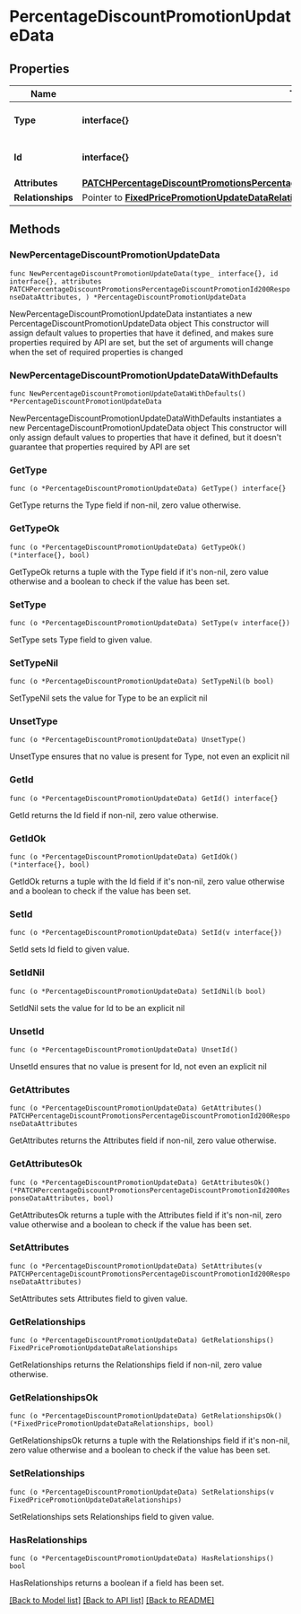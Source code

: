 # PercentageDiscountPromotionUpdateData

## Properties

Name | Type | Description | Notes
------------ | ------------- | ------------- | -------------
**Type** | **interface{}** | The resource&#39;s type | 
**Id** | **interface{}** | The resource&#39;s id | 
**Attributes** | [**PATCHPercentageDiscountPromotionsPercentageDiscountPromotionId200ResponseDataAttributes**](PATCHPercentageDiscountPromotionsPercentageDiscountPromotionId200ResponseDataAttributes.md) |  | 
**Relationships** | Pointer to [**FixedPricePromotionUpdateDataRelationships**](FixedPricePromotionUpdateDataRelationships.md) |  | [optional] 

## Methods

### NewPercentageDiscountPromotionUpdateData

`func NewPercentageDiscountPromotionUpdateData(type_ interface{}, id interface{}, attributes PATCHPercentageDiscountPromotionsPercentageDiscountPromotionId200ResponseDataAttributes, ) *PercentageDiscountPromotionUpdateData`

NewPercentageDiscountPromotionUpdateData instantiates a new PercentageDiscountPromotionUpdateData object
This constructor will assign default values to properties that have it defined,
and makes sure properties required by API are set, but the set of arguments
will change when the set of required properties is changed

### NewPercentageDiscountPromotionUpdateDataWithDefaults

`func NewPercentageDiscountPromotionUpdateDataWithDefaults() *PercentageDiscountPromotionUpdateData`

NewPercentageDiscountPromotionUpdateDataWithDefaults instantiates a new PercentageDiscountPromotionUpdateData object
This constructor will only assign default values to properties that have it defined,
but it doesn't guarantee that properties required by API are set

### GetType

`func (o *PercentageDiscountPromotionUpdateData) GetType() interface{}`

GetType returns the Type field if non-nil, zero value otherwise.

### GetTypeOk

`func (o *PercentageDiscountPromotionUpdateData) GetTypeOk() (*interface{}, bool)`

GetTypeOk returns a tuple with the Type field if it's non-nil, zero value otherwise
and a boolean to check if the value has been set.

### SetType

`func (o *PercentageDiscountPromotionUpdateData) SetType(v interface{})`

SetType sets Type field to given value.


### SetTypeNil

`func (o *PercentageDiscountPromotionUpdateData) SetTypeNil(b bool)`

 SetTypeNil sets the value for Type to be an explicit nil

### UnsetType
`func (o *PercentageDiscountPromotionUpdateData) UnsetType()`

UnsetType ensures that no value is present for Type, not even an explicit nil
### GetId

`func (o *PercentageDiscountPromotionUpdateData) GetId() interface{}`

GetId returns the Id field if non-nil, zero value otherwise.

### GetIdOk

`func (o *PercentageDiscountPromotionUpdateData) GetIdOk() (*interface{}, bool)`

GetIdOk returns a tuple with the Id field if it's non-nil, zero value otherwise
and a boolean to check if the value has been set.

### SetId

`func (o *PercentageDiscountPromotionUpdateData) SetId(v interface{})`

SetId sets Id field to given value.


### SetIdNil

`func (o *PercentageDiscountPromotionUpdateData) SetIdNil(b bool)`

 SetIdNil sets the value for Id to be an explicit nil

### UnsetId
`func (o *PercentageDiscountPromotionUpdateData) UnsetId()`

UnsetId ensures that no value is present for Id, not even an explicit nil
### GetAttributes

`func (o *PercentageDiscountPromotionUpdateData) GetAttributes() PATCHPercentageDiscountPromotionsPercentageDiscountPromotionId200ResponseDataAttributes`

GetAttributes returns the Attributes field if non-nil, zero value otherwise.

### GetAttributesOk

`func (o *PercentageDiscountPromotionUpdateData) GetAttributesOk() (*PATCHPercentageDiscountPromotionsPercentageDiscountPromotionId200ResponseDataAttributes, bool)`

GetAttributesOk returns a tuple with the Attributes field if it's non-nil, zero value otherwise
and a boolean to check if the value has been set.

### SetAttributes

`func (o *PercentageDiscountPromotionUpdateData) SetAttributes(v PATCHPercentageDiscountPromotionsPercentageDiscountPromotionId200ResponseDataAttributes)`

SetAttributes sets Attributes field to given value.


### GetRelationships

`func (o *PercentageDiscountPromotionUpdateData) GetRelationships() FixedPricePromotionUpdateDataRelationships`

GetRelationships returns the Relationships field if non-nil, zero value otherwise.

### GetRelationshipsOk

`func (o *PercentageDiscountPromotionUpdateData) GetRelationshipsOk() (*FixedPricePromotionUpdateDataRelationships, bool)`

GetRelationshipsOk returns a tuple with the Relationships field if it's non-nil, zero value otherwise
and a boolean to check if the value has been set.

### SetRelationships

`func (o *PercentageDiscountPromotionUpdateData) SetRelationships(v FixedPricePromotionUpdateDataRelationships)`

SetRelationships sets Relationships field to given value.

### HasRelationships

`func (o *PercentageDiscountPromotionUpdateData) HasRelationships() bool`

HasRelationships returns a boolean if a field has been set.


[[Back to Model list]](../README.md#documentation-for-models) [[Back to API list]](../README.md#documentation-for-api-endpoints) [[Back to README]](../README.md)


